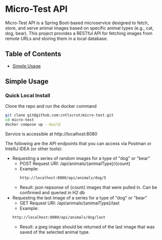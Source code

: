 # Micro-Test API

Micro-Test API is a Spring Boot-based microservice designed to fetch, store, and serve animal images based on specific animal types (e.g., cat, dog, bear). This project provides a RESTful API for fetching images from remote URLs and storing them in a local database.

## Table of Contents
- [Simple Usage](#simple-usage)

## Simple Usage
### Quick Local Install

Clone the repo and run the docker command
```bash
git clone git@github.com:cntlscrut/micro-test.git
cd micro-test
docker compose up --build
```
Service is accessible at http://localhost:8080

The following are the API endpoints that you can access via Postman or IntelliJ IDEA (or other tools):
- Requesting a series of random images for a type of "dog" or "bear"
	- POST Request URI: /api/animals/{animalType}/{count}
	- Example:
	  ```bash
	  http://localhost:8080/api/animals/dog/5
	  ```
   	- Result: json repsonse of {count} images that were pulled in. Can be confirmed and queried in H2 db
- Requesting the last image of a series for a type of "dog" or "bear"
	- GET Request URI: /api/animals/{animalType}/last
	- Example:
	```bash
	http://localhost:8080/api/animals/dog/last
	```
 	- Result: a jpeg image should be returned of the last image that was saved of the selected animal type.
	


